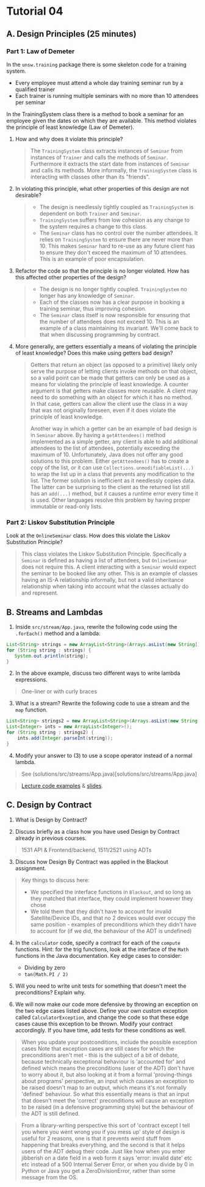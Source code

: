 # Tutorial 04

## A. Design Principles (25 minutes)

### Part 1: Law of Demeter

In the `unsw.training` package there is some skeleton code for a training system. 

* Every employee must attend a whole day training seminar run by a qualified trainer
* Each trainer is running multiple seminars with no more than 10 attendees per seminar

In the TrainingSystem class there is a method to book a seminar for an employee given the dates on which they are available. This method violates the principle of least knowledge (Law of Demeter).

1. How and why does it violate this principle?

    > The `TrainingSystem` class extracts instances of `Seminar` from instances of `Trainer` and calls the methods of `Seminar`. Furthermore it extracts the start date from instances of `Seminar` and calls its methods. More informally, the `TrainingSystem` class is interacting with classes other than its "friends".

2. In violating this principle, what other properties of this design are not desirable?

    > * The design is needlessly tightly coupled as `TrainingSystem` is dependent on both `Trainer` and `Seminar`.
    > * `TrainingSystem` suffers from low cohesion as any change to the system requires a change to this class.
    > * The `Seminar` class has no control over the number attendees. It relies on `TrainingSystem` to ensure there are never more than 10. This makes `Seminar` hard to re-use as any future client has to ensure they don't exceed the maximum of 10 attendees. This is an example of poor encapsulation.

3. Refactor the code so that the principle is no longer violated. How has this affected other properties of the design?

    > * The design is no longer tightly coupled. `TrainingSystem` no longer has any knowledge of `Seminar`.
    > * Each of the classes now has a clear purpose in booking a training seminar, thus improving cohesion.
    > * The `Seminar` class itself is now responsible for ensuring that the number of attendees does not exceed 10. This is an example of a class maintaining its invariant. We'll come back to that when discussing programming by contract.

4. More generally, are getters essentially a means of violating the principle of least knowledge? Does this make using getters bad design?

    > Getters that return an object (as opposed to a primitive) likely only serve the purpose of letting clients invoke methods on that object, so a valid point can be made that getters can only be used as a means for violating the principle of least knowledge. A counter argument is that getters make classes more reusable. A client may need to do something with an object for which it has no method. In that case, getters can allow the client use the class in a way that was not originally foreseen, even if it does violate the principle of least knowledge.
    >
    > Another way in which a getter can be an example of bad design is in `Seminar` above. By having a `getAttendees()` method implemented as a simple getter, any client is able to add additional attendees to the list of attendees, potentially exceeding the maximum of 10. Unfortunately, Java does not offer any good solutions to this problem. Either `getAttendees()` has to create a copy of the list, or it can use `Collections.unmodifiableList(...)` to wrap the list up in a class that prevents any modification to the list. The former solution is inefficient as it needlessly copies data. The latter can be surprising to the client as the returned list still has an `add(...)` method, but it causes a runtime error every time it is used. Other languages resolve this problem by having proper immutable or read-only lists.

### Part 2: Liskov Substitution Principle

Look at the `OnlineSeminar` class. How does this violate the Liskov Substitution Principle?

> This class violates the Liskov Substitution Principle. Specifically a `Seminar` is defined as having a list of attendees, but `OnlineSeminar` does not require this. A client interacting with a `Seminar` would expect the seminar to be booked like any other. This is an example of classes having an IS-A relationship informally, but not a valid inheritance relationship when taking into account what the classes actually do and represent.


## B. Streams and Lambdas

1. Inside `src/stream/App.java`, rewrite the following code using the `.forEach()` method and a lambda:

```java
List<String> strings = new ArrayList<String>(Arrays.asList(new String[] {"1", "2", "3", "4", "5"}));
for (String string : strings) {
   System.out.println(string);
}
```

2. In the above example, discuss two different ways to write lambda expressions.

> One-liner or with curly braces

3. What is a stream? Rewrite the following code to use a stream and the `map` function.

```java
List<String> strings2 = new ArrayList<String>(Arrays.asList(new String[] {"1", "2", "3", "4", "5"}));
List<Integer> ints = new ArrayList<Integer>();
for (String string : strings2) {
    ints.add(Integer.parseInt(string));
}
```

4. Modify your answer to (3) to use a scope operator instead of a normal lambda.

> See (solutions/src/streams/App.java)[solutions/src/streams/App.java]

> [Lecture code examples](https://gitlab.cse.unsw.edu.au/COMP2511/21T3/content/-/tree/master/lectures/MyLambdaPipeline) & [slides](https://www.cse.unsw.edu.au/~cs2511/21T3/lectures/week04/pdfs/JavaLambdaAggregateOps.pdf).

## C. Design by Contract

1. What is Design by Contract? 

2. Discuss briefly as a class how you have used Design by Contract already in previous courses.

> 1531 API & Frontend/backend, 1511/2521 using ADTs

3. Discuss how Design By Contract was applied in the Blackout assignment.

> Key things to discuss here:
>   * We specified the interface functions in `Blackout`, and so long as they matched that interface, they could implement however they chose
>   * We told them that they didn't have to account for invalid Satellite/Device IDs, and that no 2 devices would ever occupy the same position - examples of preconditions which they didn't have to account for (if we did, the behaviour of the ADT is undefined)

4. In the `calculator` code, specify a contract for each of the `compute` functions. Hint: for the trig functions, look at the interface of the `Math` functions in the Java documentation. Key edge cases to consider:
    * Dividing by zero
    * `tan(Math.PI / 2)`

5. Will you need to write unit tests for something that doesn't meet the preconditions? Explain why.

6. We will now make our code more defensive by throwing an exception on the two edge cases listed above. Define your own custom exception called `CalculatorException`, and change the code so that these edge cases cause this exception to be thrown. Modify your contract accordingly. If you have time, add tests for these conditions as well.

> When you update your postconditions, include the possible exception cases
> Note that exception cases are still cases for which the preconditions aren't met - this is the subject of a bit of debate, because technically exceptional behaviour is 'accounted for' and defined which means the preconditions (user of the ADT) don't have to worry about it, but also looking at it from a formal 'proving-things about programs' perspective, an input which causes an exception to be raised doesn't map to an output, which means it's not formally 'defined' behaviour. So what this essentially means is that an input that doesn't meet the 'correct' preconditions will cause an exception to be raised (in a defensive programming style) but the behaviour of the ADT is still defined. 

> From a library-writing perspective this sort of 'contract except I tell you where you went wrong you if you mess up' style of design is useful for 2 reasons, one is that it prevents weird stuff from happening that breaks everything, and the second is that it helps users of the ADT debug their code. Just like how when you enter jibberish on a date field in a web form it says 'error: invalid date' etc etc instead of a 500 Internal Server Error, or when you divide by 0 in Python or Java you get a ZeroDivisionError, rather than some message from the OS.
